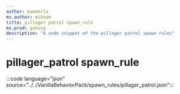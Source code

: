 ```yaml
---
author: mammerla
ms.author: mikeam
title: pillager patrol spawn_rule
ms.prod: gaming
description: "A code snippet of the pillager patrol spawn rules"
---
```


# pillager_patrol spawn_rule

:::code language="json" source="../../VanillaBehaviorPack/spawn_rules/pillager_patrol.json":::
